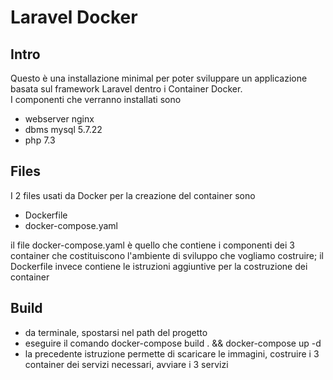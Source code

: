 # Laravel Docker

## Intro

Questo è una installazione minimal per poter sviluppare un applicazione basata sul framework Laravel dentro i Container Docker.  
I componenti che verranno installati sono 

- webserver nginx
- dbms mysql 5.7.22
- php 7.3

## Files

I 2 files usati da Docker per la creazione del container sono 

- Dockerfile
- docker-compose.yaml

il file docker-compose.yaml è quello che contiene i componenti dei 3 container che costituiscono l'ambiente di sviluppo che vogliamo costruire;
il Dockerfile invece contiene le istruzioni aggiuntive per la costruzione dei container

## Build

- da terminale, spostarsi nel path del progetto
- eseguire il comando docker-compose build . && docker-compose up -d
- la precedente istruzione permette di scaricare le immagini, costruire i 3 container dei servizi necessari, avviare i 3 servizi